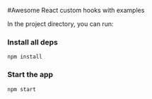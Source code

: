 #Awesome React custom hooks with examples

In the project directory, you can run:

### Install all deps
`npm install`
### Start the app
`npm start`


